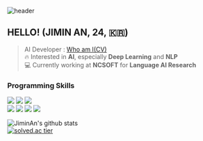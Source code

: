 ![header](https://capsule-render.vercel.app/api?type=slice&color=gradient&text=%20JiminAn%20%20&height=200&fontSize=100)
## HELLO! (JIMIN AN, 24, 🇰🇷)
> AI Developer : [Who am I(CV)](https://codingsmu.tistory.com/m/80)<br>
> 🔥 Interested in **AI**, especially **Deep Learning** and **NLP**<br>
> 💻 Currently working at **NCSOFT** for **Language AI Research**

### Programming Skills
<img src="https://img.shields.io/badge/python-fluent-blue"/></a>
<img src="https://img.shields.io/badge/c++-fluent-blue"/></a>
<img src="https://img.shields.io/badge/c-fluent-blue"/></a><br>
<img src="https://img.shields.io/badge/java-advanced-green"/>
<img src="https://img.shields.io/badge/tensorflow-advanced-green"/>
<img src="https://img.shields.io/badge/pytorch-advanced-green"/>
<img src="https://img.shields.io/badge/keras-advanced-green"/>




![JiminAn's github stats](https://github-readme-stats.vercel.app/api?username=JiminAn&show_icons=true&theme=dracula)  
[![solved.ac tier](http://mazassumnida.wtf/api/v2/generate_badge?boj=als398)](https://solved.ac/als398)


 
